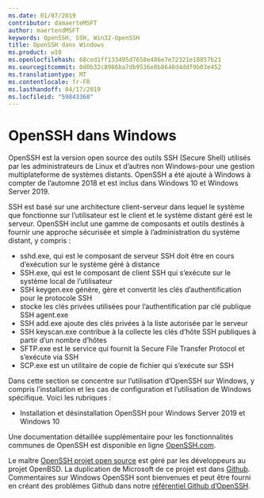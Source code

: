 ```yaml
---
ms.date: 01/07/2019
contributor: damaerteMSFT
author: maertendMSFT
keywords: OpenSSH, SSH, Win32-OpenSSH
title: OpenSSH dans Windows
ms.product: w10
ms.openlocfilehash: 68ced1ff133495d7658e486e7e72321e18857b21
ms.sourcegitcommit: 0d0b32c8986ba7db9536e0b8648d4ddf9b03e452
ms.translationtype: MT
ms.contentlocale: fr-FR
ms.lasthandoff: 04/17/2019
ms.locfileid: "59843360"
---
```

# <a name="openssh-in-windows"></a>OpenSSH dans Windows

OpenSSH est la version open source des outils SSH (Secure Shell) utilisés par les administrateurs de Linux et d’autres non Windows-pour une gestion multiplateforme de systèmes distants. OpenSSH a été ajouté à Windows à compter de l’automne 2018 et est inclus dans Windows 10 et Windows Server 2019. 

SSH est basé sur une architecture client-serveur dans lequel le système que fonctionne sur l’utilisateur est le client et le système distant géré est le serveur. OpenSSH inclut une gamme de composants et outils destinés à fournir une approche sécurisée et simple à l’administration du système distant, y compris :

* sshd.exe, qui est le composant de serveur SSH doit être en cours d’exécution sur le système géré à distance 
* SSH.exe, qui est le composant de client SSH qui s’exécute sur le système local de l’utilisateur
* SSH keygen.exe génère, gère et convertit les clés d’authentification pour le protocole SSH 
* stocke les clés privées utilisées pour l’authentification par clé publique SSH agent.exe
* SSH add.exe ajoute des clés privées à la liste autorisée par le serveur
* SSH keyscan.exe contribue à la collecte les clés d’hôte SSH publiques à partir d’un nombre d’hôtes
* SFTP.exe est le service qui fournit la Secure File Transfer Protocol et s’exécute via SSH
* SCP.exe est un utilitaire de copie de fichier qui s’exécute sur SSH

Dans cette section se concentre sur l’utilisation d’OpenSSH sur Windows, y compris l’installation et les cas de configuration et l’utilisation de Windows spécifique. Voici les rubriques :
* Installation et désinstallation OpenSSH pour Windows Server 2019 et Windows 10

Une documentation détaillée supplémentaire pour les fonctionnalités communes de OpenSSH est disponible en ligne [OpenSSH.com](https://www.openssh.com/manual.html). 

Le maître [OpenSSH projet open source](https://www.openssh.com) est géré par les développeurs au projet OpenBSD. La duplication de Microsoft de ce projet est dans [Github](https://github.com/PowerShell/openssh-portable).
Commentaires sur Windows OpenSSH sont bienvenues et peut être fourni en créant des problèmes Github dans notre [référentiel Github d’OpenSSH](https://github.com/PowerShell/openssh-portable). 
